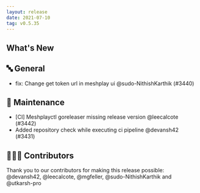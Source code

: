 ```yaml
---
layout: release
date: 2021-07-10
tag: v0.5.35
---
```



## What's New
## 🔤 General
- fix: Change get token url in meshplay ui @sudo-NithishKarthik (#3440)

## 🧰 Maintenance
- [CI] Meshplayctl goreleaser missing release version @leecalcote (#3442)
- Added repository check while executing ci pipeline @devansh42 (#3431)

## 👨🏽‍💻 Contributors
Thank you to our contributors for making this release possible:
@devansh42, @leecalcote, @mgfeller, @sudo-NithishKarthik and @utkarsh-pro
